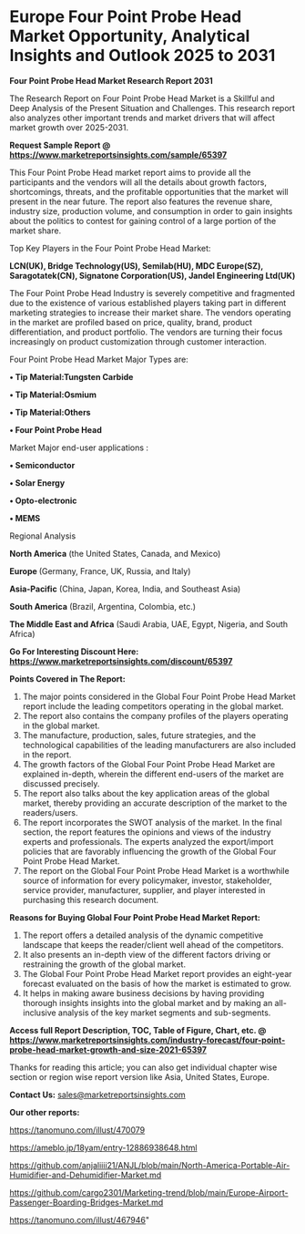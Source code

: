 # Europe Four Point Probe Head Market Opportunity, Analytical Insights and Outlook 2025 to 2031

<strong>Four Point Probe Head Market Research Report 2031</strong>

The Research Report on Four Point Probe Head Market is a Skillful and Deep Analysis of the Present Situation and Challenges. This research report also analyzes other important trends and market drivers that will affect market growth over 2025-2031.

<strong>Request Sample Report @ <a href=https://www.marketreportsinsights.com/sample/65397>https://www.marketreportsinsights.com/sample/65397</a></strong>

This Four Point Probe Head market report aims to provide all the participants and the vendors will all the details about growth factors, shortcomings, threats, and the profitable opportunities that the market will present in the near future. The report also features the revenue share, industry size, production volume, and consumption in order to gain insights about the politics to contest for gaining control of a large portion of the market share.

Top Key Players in the Four Point Probe Head Market:

<strong>LCN(UK), Bridge Technology(US), Semilab(HU), MDC Europe(SZ), Saragotatek(CN), Signatone Corporation(US), Jandel Engineering Ltd(UK)</strong>

The Four Point Probe Head Industry is severely competitive and fragmented due to the existence of various established players taking part in different marketing strategies to increase their market share. The vendors operating in the market are profiled based on price, quality, brand, product differentiation, and product portfolio. The vendors are turning their focus increasingly on product customization through customer interaction.

Four Point Probe Head Market Major Types are:

<strong>• Tip Material:Tungsten Carbide

• Tip Material:Osmium

• Tip Material:Others

• Four Point Probe Head</strong>

Market Major end-user applications :

<strong>• Semiconductor

• Solar Energy

• Opto-electronic

• MEMS</strong>

Regional Analysis

</u><strong><b>North America</b></strong> (the United States, Canada, and Mexico)

<strong><b>Europe </b></strong>(Germany, France, UK, Russia, and Italy)

<strong><b>Asia-Pacific</b></strong> (China, Japan, Korea, India, and Southeast Asia)

<strong><b>South America</b></strong> (Brazil, Argentina, Colombia, etc.)

<strong><b>The Middle East and Africa</b></strong> (Saudi Arabia, UAE, Egypt, Nigeria, and South Africa)

<strong>Go For Interesting Discount Here: <a href=https://www.marketreportsinsights.com/discount/65397>https://www.marketreportsinsights.com/discount/65397</a></strong>

<strong>Points Covered in The Report:</strong>
<ol>
  <li>The major points considered in the Global Four Point Probe Head Market report include the leading competitors operating in the global market.</li>
  <li>The report also contains the company profiles of the players operating in the global market.</li>
  <li>The manufacture, production, sales, future strategies, and the technological capabilities of the leading manufacturers are also included in the report.</li>
  <li>The growth factors of the Global Four Point Probe Head Market are explained in-depth, wherein the different end-users of the market are discussed precisely.</li>
  <li>The report also talks about the key application areas of the global market, thereby providing an accurate description of the market to the readers/users.</li>
  <li>The report incorporates the SWOT analysis of the market. In the final section, the report features the opinions and views of the industry experts and professionals. The experts analyzed the export/import policies that are favorably influencing the growth of the Global Four Point Probe Head Market.</li>
  <li>The report on the Global Four Point Probe Head Market is a worthwhile source of information for every policymaker, investor, stakeholder, service provider, manufacturer, supplier, and player interested in purchasing this research document.</li>
</ol>
<strong>Reasons for Buying Global Four Point Probe Head Market Report:</strong>

<ol>
  <li>The report offers a detailed analysis of the dynamic competitive landscape that keeps the reader/client well ahead of the competitors.</li>
  <li>It also presents an in-depth view of the different factors driving or restraining the growth of the global market.</li>
  <li>The Global Four Point Probe Head Market report provides an eight-year forecast evaluated on the basis of how the market is estimated to grow.</li>
  <li>It helps in making aware business decisions by having providing thorough insights insights into the global market and by making an all-inclusive analysis of the key market segments and sub-segments.</li>
</ol>
<strong>Access full Report Description, TOC, Table of Figure, Chart, etc. @ <a href=https://www.marketreportsinsights.com/industry-forecast/four-point-probe-head-market-growth-and-size-2021-65397>https://www.marketreportsinsights.com/industry-forecast/four-point-probe-head-market-growth-and-size-2021-65397</a></strong>


Thanks for reading this article; you can also get individual chapter wise section or region wise report version like Asia, United States, Europe.

<strong>Contact Us:</strong>
sales@marketreportsinsights.com

<strong>Our other reports:</strong>

<a href=https://tanomuno.com/illust/470079>https://tanomuno.com/illust/470079</a>

<a href=https://ameblo.jp/18yam/entry-12886938648.html>https://ameblo.jp/18yam/entry-12886938648.html</a>

<a href=https://github.com/anjaliiii21/ANJL/blob/main/North-America-Portable-Air-Humidifier-and-Dehumidifier-Market.md>https://github.com/anjaliiii21/ANJL/blob/main/North-America-Portable-Air-Humidifier-and-Dehumidifier-Market.md</a>

<a href=https://github.com/cargo2301/Marketing-trend/blob/main/Europe-Airport-Passenger-Boarding-Bridges-Market.md>https://github.com/cargo2301/Marketing-trend/blob/main/Europe-Airport-Passenger-Boarding-Bridges-Market.md</a>

<a href=https://tanomuno.com/illust/467946>https://tanomuno.com/illust/467946</a>"
